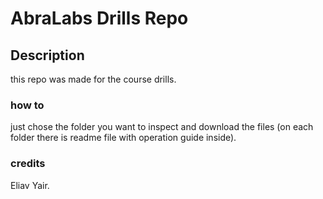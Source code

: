 # AbraLabs Drills Repo

## Description

this repo was made for the course drills.

### how to

just chose the folder you want to inspect and download the files
(on each folder there is readme file with operation guide inside).

### credits

Eliav Yair.
